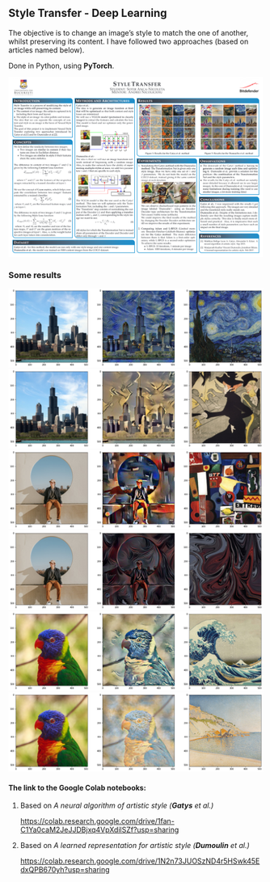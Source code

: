 ## Style Transfer - Deep Learning


The objective is to change an image’s style to match the one of another, whilst preserving its content. I have followed two approaches (based on articles named below).

Done in Python, using **PyTorch**.


![Poster for the project](https://github.com/AncaSotir/StyleTransfer/blob/main/Poster_StyleTransfer.png)



### Some results

![Fig1](https://github.com/AncaSotir/StyleTransfer/blob/main/1.png)
![Fig2](https://github.com/AncaSotir/StyleTransfer/blob/main/2.png)
![Fig3](https://github.com/AncaSotir/StyleTransfer/blob/main/3.png)
![Fig4](https://github.com/AncaSotir/StyleTransfer/blob/main/4.png)
![Fig5](https://github.com/AncaSotir/StyleTransfer/blob/main/5.png)
![Fig6](https://github.com/AncaSotir/StyleTransfer/blob/main/6.png)



#### The link to the Google Colab notebooks:


1. Based on *A neural algorithm of artistic style (**Gatys** et al.)*

      https://colab.research.google.com/drive/1fan-C1Ya0caM2JeJJDBjxq4VpXdilSZf?usp=sharing

2. Based on *A learned representation for artistic style (**Dumoulin** et al.)*

      https://colab.research.google.com/drive/1N2n73JUOSzND4r5HSwk45EdxQPB670yh?usp=sharing


